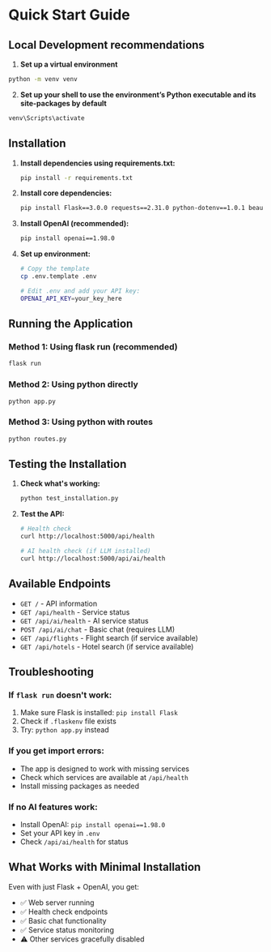 # Quick Start Guide

## Local Development recommendations

1. **Set up a virtual environment**
```bash
python -m venv venv
```
2. **Set up your shell to use the environment’s Python executable and its site-packages by default**
```bash
venv\Scripts\activate
```

## Installation

1. **Install dependencies using requirements.txt:**
   ```bash
   pip install -r requirements.txt
   ```

2. **Install core dependencies:**
   ```bash
   pip install Flask==3.0.0 requests==2.31.0 python-dotenv==1.0.1 beautifulsoup4==4.12.2
   ```

3. **Install OpenAI (recommended):**
   ```bash
   pip install openai==1.98.0
   ```

4. **Set up environment:**
   ```bash
   # Copy the template
   cp .env.template .env
   
   # Edit .env and add your API key:
   OPENAI_API_KEY=your_key_here
   ```

## Running the Application

### Method 1: Using flask run (recommended)
```bash
flask run
```

### Method 2: Using python directly
```bash
python app.py
```

### Method 3: Using python with routes
```bash
python routes.py
```

## Testing the Installation

1. **Check what's working:**
   ```bash
   python test_installation.py
   ```

2. **Test the API:**
   ```bash
   # Health check
   curl http://localhost:5000/api/health
   
   # AI health check (if LLM installed)
   curl http://localhost:5000/api/ai/health
   ```

## Available Endpoints

- `GET /` - API information
- `GET /api/health` - Service status
- `GET /api/ai/health` - AI service status
- `POST /api/ai/chat` - Basic chat (requires LLM)
- `GET /api/flights` - Flight search (if service available)
- `GET /api/hotels` - Hotel search (if service available)

## Troubleshooting

### If `flask run` doesn't work:
1. Make sure Flask is installed: `pip install Flask`
2. Check if `.flaskenv` file exists
3. Try: `python app.py` instead

### If you get import errors:
- The app is designed to work with missing services
- Check which services are available at `/api/health`
- Install missing packages as needed

### If no AI features work:
- Install OpenAI: `pip install openai==1.98.0`
- Set your API key in `.env`
- Check `/api/ai/health` for status

## What Works with Minimal Installation

Even with just Flask + OpenAI, you get:
- ✅ Web server running
- ✅ Health check endpoints
- ✅ Basic chat functionality
- ✅ Service status monitoring
- ⚠️ Other services gracefully disabled
